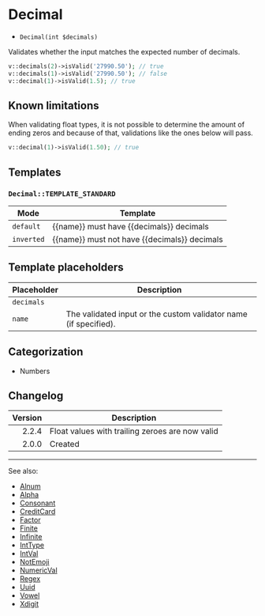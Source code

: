 # Decimal

- `Decimal(int $decimals)`

Validates whether the input matches the expected number of decimals.

```php
v::decimals(2)->isValid('27990.50'); // true
v::decimals(1)->isValid('27990.50'); // false
v::decimal(1)->isValid(1.5); // true

```

## Known limitations

When validating float types, it is not possible to determine the amount of
ending zeros and because of that, validations like the ones below will pass.

```php
v::decimal(1)->isValid(1.50); // true
```

## Templates

### `Decimal::TEMPLATE_STANDARD`

| Mode       | Template                                     |
|------------|----------------------------------------------|
| `default`  | {{name}} must have {{decimals}} decimals     |
| `inverted` | {{name}} must not have {{decimals}} decimals |

## Template placeholders

| Placeholder | Description                                                      |
|-------------|------------------------------------------------------------------|
| `decimals`  |                                                                  |
| `name`      | The validated input or the custom validator name (if specified). |

## Categorization

- Numbers

## Changelog

| Version | Description                                     |
|--------:|-------------------------------------------------|
|   2.2.4 | Float values with trailing zeroes are now valid |
|   2.0.0 | Created                                         |

***
See also:

- [Alnum](Alnum.md)
- [Alpha](Alpha.md)
- [Consonant](Consonant.md)
- [CreditCard](CreditCard.md)
- [Factor](Factor.md)
- [Finite](Finite.md)
- [Infinite](Infinite.md)
- [IntType](IntType.md)
- [IntVal](IntVal.md)
- [NotEmoji](NotEmoji.md)
- [NumericVal](NumericVal.md)
- [Regex](Regex.md)
- [Uuid](Uuid.md)
- [Vowel](Vowel.md)
- [Xdigit](Xdigit.md)
